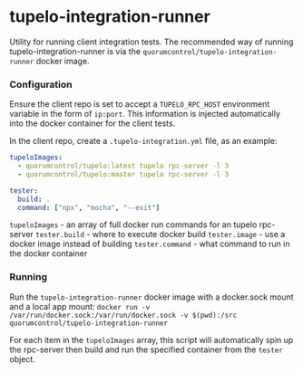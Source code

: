 # tupelo-integration-runner
Utility for running client integration tests. The recommended way of running tupelo-integration-runner is via the `quorumcontrol/tupelo-integration-runner` docker image.

### Configuration
Ensure the client repo is set to accept a `TUPELO_RPC_HOST` environment variable in the form of `ip:port`. This information is injected automatically into the docker container for the client tests.

In the client repo, create a `.tupelo-integration.yml` file, as an example:
``` yaml
tupeloImages:
  - quorumcontrol/tupelo:latest tupelo rpc-server -l 3
  - quorumcontrol/tupelo:master tupelo rpc-server -l 3

tester:
  build: .
  command: ["npx", "mocha", "--exit"]
```

`tupeloImages` - an array of full docker run commands for an tupelo rpc-server
`tester.build` - where to execute docker build
`tester.image` - use a docker image instead of building
`tester.command` - what command to run in the docker container


### Running
Run the `tupelo-integration-runner` docker image with a docker.sock mount and a local app mount:
`docker run -v /var/run/docker.sock:/var/run/docker.sock -v $(pwd):/src quorumcontrol/tupelo-integration-runner`

For each item in the `tupeloImages` array, this script will automatically spin up the rpc-server then build and run the specified container from the `tester` object.